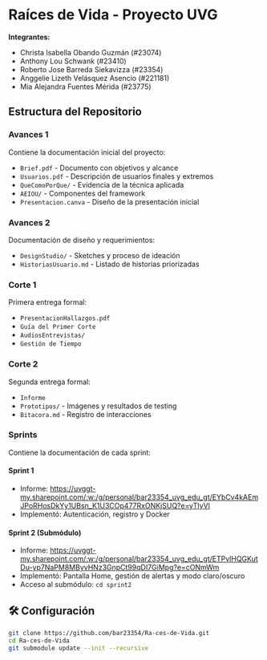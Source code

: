 # Raíces de Vida - Proyecto UVG

**Integrantes:**
- Christa Isabella Obando Guzmán (#23074)
- Anthony Lou Schwank (#23410)
- Roberto Jose Barreda Siekavizza (#23354)
- Anggelie Lizeth Velásquez Asencio (#221181)
- Mia Alejandra Fuentes Mérida (#23775)

## Estructura del Repositorio

### Avances 1
Contiene la documentación inicial del proyecto:
- `Brief.pdf` - Documento con objetivos y alcance
- `Usuarios.pdf` - Descripción de usuarios finales y extremos
- `QueComoPorQue/` - Evidencia de la técnica aplicada
- `AEIOU/` - Componentes del framework
- `Presentacion.canva` - Diseño de la presentación inicial

### Avances 2
Documentación de diseño y requerimientos:
- `DesignStudio/` - Sketches y proceso de ideación
- `HistoriasUsuario.md` - Listado de historias priorizadas

### Corte 1
Primera entrega formal:
- `PresentacionHallazgos.pdf`
- `Guía del Primer Corte`
- `AudiosEntrevistas/`
- `Gestión de Tiempo`

### Corte 2
Segunda entrega formal:
- `Informe`
- `Prototipos/` - Imágenes y resultados de testing
- `Bitacora.md` - Registro de interacciones

### Sprints
Contiene la documentación de cada sprint:

#### Sprint 1
- Informe: https://uvggt-my.sharepoint.com/:w:/g/personal/bar23354_uvg_edu_gt/EYbCv4kAEmJPoRHosDkYy1UBsn_K1U3COp477RxONKjSUQ?e=yTIyVl
- Implementó: Autenticación, registro y Docker

#### Sprint 2 (Submódulo)
- Informe: https://uvggt-my.sharepoint.com/:w:/g/personal/bar23354_uvg_edu_gt/ETPvlHQGKutDu-yp7NaPM8MByvHNz3GnpCt99qDI7GiMpg?e=cONmWm
- Implementó: Pantalla Home, gestión de alertas y modo claro/oscuro
- Acceso al submódulo: `cd sprint2`

## 🛠️ Configuración
```bash
git clone https://github.com/bar23354/Ra-ces-de-Vida.git
cd Ra-ces-de-Vida
git submodule update --init --recursive
